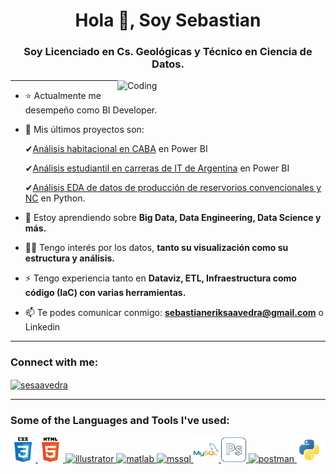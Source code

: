 
<h1 align="center">Hola 👋, Soy Sebastian</h1>


<h3 align="center">Soy Licenciado en Cs. Geológicas y Técnico en Ciencia de Datos.</h3>
<img align="right" alt="Coding" width="333" src= "https://media2.giphy.com/media/l46Cy1rHbQ92uuLXa/giphy.gif?cid=ecf05e4726fwmu12acmgux6h71ey8pkxp63uou71n0gy4dwj&rid=giphy.gif&ct=g" >

---

- ⭐ Actualmente me desempeño como BI Developer.

- 🚀 Mis últimos proyectos son:

   ✔[Análisis habitacional en CABA](https://github.com/SebastianESaavedra/Proyecto-Analisis-ETOI/tree/main) en Power BI

   ✔[Análisis estudiantil en carreras de IT de Argentina](https://github.com/SebastianESaavedra/Proyecto-Quales-Tablero/tree/main) en Power BI

   ✔[Análisis EDA de datos de producción de reservorios convencionales y NC](https://github.com/SebastianESaavedra/AnalisisEDA) en Python.

- 🌱 Estoy aprendiendo sobre **Big Data, Data Engineering, Data Science y más.**

- 👨‍💻 Tengo interés por los datos, **tanto su visualización como su estructura y análisis.**

- ⚡ Tengo experiencia tanto en **Dataviz, ETL, Infraestructura como código (IaC) con varias herramientas.**

- 📫 Te podes comunicar conmigo: **sebastianeriksaavedra@gmail.com** o Linkedin
---
<h3 align="left">Connect with me:</h3>
<p align="left">
<a href="https://linkedin.com/in/sesaavedra" target="blank"><img align="center" src="https://raw.githubusercontent.com/rahuldkjain/github-profile-readme-generator/master/src/images/icons/Social/linked-in-alt.svg" alt="sesaavedra" height="30" width="40" /></a>
</p>

---

<h3 align="left">Some of the Languages and Tools I've used:</h3>
<p align="left"> <a href="https://www.w3schools.com/css/" target="_blank" rel="noreferrer"> <img src="https://raw.githubusercontent.com/devicons/devicon/master/icons/css3/css3-original-wordmark.svg" alt="css3" width="40" height="40"/> </a> <a href="https://www.w3.org/html/" target="_blank" rel="noreferrer"> <img src="https://raw.githubusercontent.com/devicons/devicon/master/icons/html5/html5-original-wordmark.svg" alt="html5" width="40" height="40"/> </a> <a href="https://www.adobe.com/in/products/illustrator.html" target="_blank" rel="noreferrer"> <img src="https://www.vectorlogo.zone/logos/adobe_illustrator/adobe_illustrator-icon.svg" alt="illustrator" width="40" height="40"/> </a> <a href="https://www.mathworks.com/" target="_blank" rel="noreferrer"> <img src="https://upload.wikimedia.org/wikipedia/commons/2/21/Matlab_Logo.png" alt="matlab" width="40" height="40"/> </a> <a href="https://www.microsoft.com/en-us/sql-server" target="_blank" rel="noreferrer"> <img src="https://www.svgrepo.com/show/303229/microsoft-sql-server-logo.svg" alt="mssql" width="40" height="40"/> </a> <a href="https://www.mysql.com/" target="_blank" rel="noreferrer"> <img src="https://raw.githubusercontent.com/devicons/devicon/master/icons/mysql/mysql-original-wordmark.svg" alt="mysql" width="40" height="40"/> </a> <a href="https://www.photoshop.com/en" target="_blank" rel="noreferrer"> <img src="https://raw.githubusercontent.com/devicons/devicon/master/icons/photoshop/photoshop-line.svg" alt="photoshop" width="40" height="40"/> </a> <a href="https://postman.com" target="_blank" rel="noreferrer"> <img src="https://www.vectorlogo.zone/logos/getpostman/getpostman-icon.svg" alt="postman" width="40" height="40"/> </a> <a href="https://www.python.org" target="_blank" rel="noreferrer"> <img src="https://raw.githubusercontent.com/devicons/devicon/master/icons/python/python-original.svg" alt="python" width="40" height="40"/> </a> </p>

